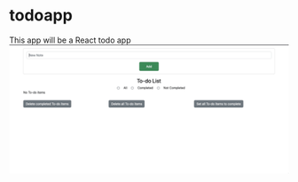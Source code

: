# todoapp
This app will be a React todo app
![To-do List GIF](https://github.com/AlexDeveloper12/todoapp/blob/main/todoappgif.gif)
